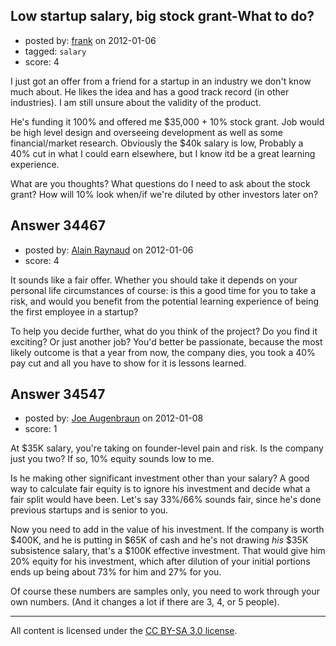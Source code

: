 ## Low startup salary, big stock grant-What to do?

- posted by: [frank](https://stackexchange.com/users/-1/15438-frank) on 2012-01-06
- tagged: `salary`
- score: 4

I just got an offer from a friend for a startup in an industry we don't know much about. He likes the idea and has a good track record (in other industries). I am still unsure about the validity of the product.  

He's funding it 100% and offered me $35,000 + 10% stock grant.  Job would be high level design and overseeing development as well as some financial/market research.  Obviously the $40k salary is low, Probably a 40% cut in what I could earn elsewhere, but I know itd be a great learning experience.

What are you thoughts?
What questions do I need to ask about the stock grant?
How will 10% look when/if we're diluted by other investors later on?




## Answer 34467

- posted by: [Alain Raynaud](https://stackexchange.com/users/-1/502-alain-raynaud) on 2012-01-06
- score: 4

It sounds like a fair offer. Whether you should take it depends on your personal life circumstances of course: is this a good time for you to take a risk, and would you benefit from the potential learning experience of being the first employee in a startup?

To help you decide further, what do you think of the project? Do you find it exciting? Or just another job? You'd better be passionate, because the most likely outcome is that a year from now, the company dies, you took a 40% pay cut and all you have to show for it is lessons learned.


## Answer 34547

- posted by: [Joe Augenbraun](https://stackexchange.com/users/-1/15477-joe-augenbraun) on 2012-01-08
- score: 1

At $35K salary, you're taking on founder-level pain and risk.  Is the company just you two?  If so, 10% equity sounds low to me.  

Is he making other significant investment other than your salary?  A good way to calculate fair equity is to ignore his investment and decide what a fair split would have been.  Let's say 33%/66% sounds fair, since he's done previous startups and is senior to you.

Now you need to add in the value of his investment.  If the company is worth $400K, and he is putting in $65K of cash and he's not drawing *his* $35K subsistence salary, that's a $100K effective investment.  That would give him 20% equity for his investment, which after dilution of your initial portions ends up being about 73% for him and 27% for you.

Of course these numbers are samples only, you need to work through your own numbers.  (And it changes a lot if there are 3, 4, or 5 people).



---

All content is licensed under the [CC BY-SA 3.0 license](https://creativecommons.org/licenses/by-sa/3.0/).
